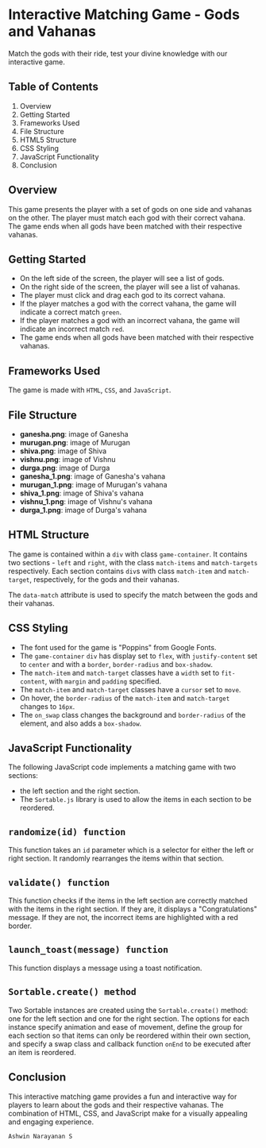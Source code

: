 # Interactive Matching Game - Gods and Vahanas

Match the gods with their ride, test your divine knowledge with our interactive game.

## Table of Contents

1. Overview
2. Getting Started
3. Frameworks Used
4. File Structure
5. HTML5 Structure
6. CSS Styling
7. JavaScript Functionality
8. Conclusion


## Overview

This game presents the player with a set of gods on one side and vahanas on the other. The player must match each god with their correct vahana. The game ends when all gods have been matched with their respective vahanas.

## Getting Started

- On the left side of the screen, the player will see a list of gods.
- On the right side of the screen, the player will see a list of vahanas.
- The player must click and drag each god to its correct vahana.
- If the player matches a god with the correct vahana, the game will indicate a correct match `green`.
- If the player matches a god with an incorrect vahana, the game will indicate an incorrect match `red`.
- The game ends when all gods have been matched with their respective vahanas.

## Frameworks Used

The game is made with `HTML`, `CSS`, and `JavaScript`. 

## File Structure

- **ganesha.png**: image of Ganesha
- **murugan.png**: image of Murugan
- **shiva.png**: image of Shiva
- **vishnu.png**: image of Vishnu
- **durga.png**: image of Durga
- **ganesha_1.png**: image of Ganesha's vahana
- **murugan_1.png**: image of Murugan's vahana
- **shiva_1.png**: image of Shiva's vahana
- **vishnu_1.png**: image of Vishnu's vahana
- **durga_1.png**: image of Durga's vahana


## HTML Structure

<p>The game is contained within a <code>div</code> with class <code>game-container</code>. It contains two sections - <code>left</code> and <code>right</code>, with the class <code>match-items</code> and <code>match-targets</code> respectively. Each section contains <code>div</code>s with class <code>match-item</code> and <code>match-target</code>, respectively, for the gods and their vahanas.</p>

The `data-match` attribute is used to specify the match between the gods and their vahanas.

## CSS Styling

<ul><li>The font used for the game is "Poppins" from Google Fonts.</li><li>The <code>game-container</code> <code>div</code> has display set to <code>flex</code>, with <code>justify-content</code> set to <code>center</code> and with a <code>border</code>, <code>border-radius</code> and <code>box-shadow</code>.</li><li>The <code>match-item</code> and <code>match-target</code> classes have a <code>width</code> set to <code>fit-content</code>, with <code>margin</code> and <code>padding</code> specified.</li><li>The <code>match-item</code> and <code>match-target</code> classes have a <code>cursor</code> set to <code>move</code>.</li><li>On hover, the <code>border-radius</code> of the <code>match-item</code> and <code>match-target</code> changes to <code>16px</code>.</li><li>The <code>on_swap</code> class changes the background and <code>border-radius</code> of the element, and also adds a <code>box-shadow</code>.</li></ul>

## JavaScript Functionality

The following JavaScript code implements a matching game with two sections: 
- the left section and the right section. 
- The `Sortable.js` library is used to allow the items in each section to be reordered.

## `randomize(id) function`

This function takes an `id` parameter which is a selector for either the left or right section. It randomly rearranges the items within that section.

## `validate() function`

This function checks if the items in the left section are correctly matched with the items in the right section. If they are, it displays a "Congratulations" message. If they are not, the incorrect items are highlighted with a red border.

## `launch_toast(message) function`

This function displays a message using a toast notification.

## `Sortable.create() method`

Two Sortable instances are created using the `Sortable.create()` method: one for the left section and one for the right section. The options for each instance specify animation and ease of movement, define the group for each section so that items can only be reordered within their own section, and specify a swap class and callback function `onEnd` to be executed after an item is reordered.


## Conclusion
This interactive matching game provides a fun and interactive way for players to learn about the gods and their respective vahanas. The combination of HTML, CSS, and JavaScript make for a visually appealing and engaging experience.

`Ashwin Narayanan S`
